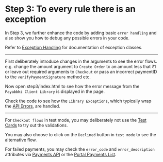 # Step 3: To every rule there is an exception

In Step 3, we further enhance the code by adding basic `error handling` and also show you how to debug any possible errors in your code.

Refer to [Exception Handling](https://payabbhi.com/docs/api/#errors) for documentation of exception classes.

----

First deliberately introduce changes in the arguments to see the error flows.
e.g. change the amount argument to `Create Order` to an amount less that ₹1 or leave out required arguments to `Checkout` or pass an incorrect paymentID to the `verifyPaymentSignature` method etc.

Now open step3/index.html to see how the error message from the `Payabbhi Client Library` is displayed in the page.

Check the code to see how the `Library Exceptions`, which typically wrap the [API Errors](https://payabbhi.com/docs/api#errors), are handled.

-----

 For `Checkout flows` in test mode, you may deliberately not use the [Test Cards](https://payabbhi.com/docs/account) to try out the validations.

 You may also choose to click on the `Declined` button in `test mode` to see the alternative flow.

 For failed payments, you may check the `error_code` and `error_description` attributes via [Payments API](https://payabbhi.com/docs/api/#payments) or the [Portal Payments List](https://payabbhi.com/portal/payments).
